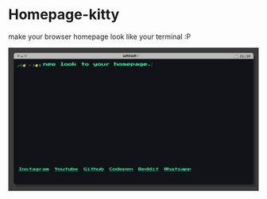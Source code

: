 # Homepage-kitty

make your browser homepage look like your terminal :P

![Logo](https://raw.githubusercontent.com/PentSec/homepage-kitty/main/screenshot.png)
